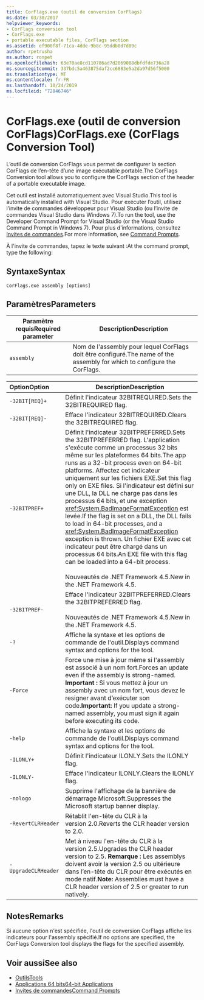 ```yaml
---
title: CorFlags.exe (outil de conversion CorFlags)
ms.date: 03/30/2017
helpviewer_keywords:
- CorFlags conversion tool
- CorFlags.exe
- portable executable files, CorFlags section
ms.assetid: ef900f8f-71ca-4dde-9b8c-95ddb0d7d89c
author: rpetrusha
ms.author: ronpet
ms.openlocfilehash: 63e70ae8cd110786ad7d2069088dbfdfde736a28
ms.sourcegitcommit: 337bdc5a463875daf2cc6883e5a2da97d56f5000
ms.translationtype: MT
ms.contentlocale: fr-FR
ms.lasthandoff: 10/24/2019
ms.locfileid: "72846746"
---
```

# <a name="corflagsexe-corflags-conversion-tool"></a><span data-ttu-id="b45e4-102">CorFlags.exe (outil de conversion CorFlags)</span><span class="sxs-lookup"><span data-stu-id="b45e4-102">CorFlags.exe (CorFlags Conversion Tool)</span></span>
<span data-ttu-id="b45e4-103">L’outil de conversion CorFlags vous permet de configurer la section CorFlags de l’en-tête d’une image exécutable portable.</span><span class="sxs-lookup"><span data-stu-id="b45e4-103">The CorFlags Conversion tool allows you to configure the CorFlags section of the header of a portable executable image.</span></span>  
  
 <span data-ttu-id="b45e4-104">Cet outil est installé automatiquement avec Visual Studio.</span><span class="sxs-lookup"><span data-stu-id="b45e4-104">This tool is automatically installed with Visual Studio.</span></span> <span data-ttu-id="b45e4-105">Pour exécuter l’outil, utilisez l’invite de commandes développeur pour Visual Studio (ou l’invite de commandes Visual Studio dans Windows 7).</span><span class="sxs-lookup"><span data-stu-id="b45e4-105">To run the tool, use the Developer Command Prompt for Visual Studio (or the Visual Studio Command Prompt in Windows 7).</span></span> <span data-ttu-id="b45e4-106">Pour plus d'informations, consultez [Invites de commandes](developer-command-prompt-for-vs.md).</span><span class="sxs-lookup"><span data-stu-id="b45e4-106">For more information, see [Command Prompts](developer-command-prompt-for-vs.md).</span></span>  
  
 <span data-ttu-id="b45e4-107">À l'invite de commandes, tapez le texte suivant :</span><span class="sxs-lookup"><span data-stu-id="b45e4-107">At the command prompt, type the following:</span></span>  
  
## <a name="syntax"></a><span data-ttu-id="b45e4-108">Syntaxe</span><span class="sxs-lookup"><span data-stu-id="b45e4-108">Syntax</span></span>  
  
```console  
CorFlags.exe assembly [options]  
```  
  
## <a name="parameters"></a><span data-ttu-id="b45e4-109">Paramètres</span><span class="sxs-lookup"><span data-stu-id="b45e4-109">Parameters</span></span>  
  
|<span data-ttu-id="b45e4-110">Paramètre requis</span><span class="sxs-lookup"><span data-stu-id="b45e4-110">Required parameter</span></span>|<span data-ttu-id="b45e4-111">Description</span><span class="sxs-lookup"><span data-stu-id="b45e4-111">Description</span></span>|  
|------------------------|-----------------|  
|`assembly`|<span data-ttu-id="b45e4-112">Nom de l'assembly pour lequel CorFlags doit être configuré.</span><span class="sxs-lookup"><span data-stu-id="b45e4-112">The name of the assembly for which to configure the CorFlags.</span></span>|  
  
|<span data-ttu-id="b45e4-113">Option</span><span class="sxs-lookup"><span data-stu-id="b45e4-113">Option</span></span>|<span data-ttu-id="b45e4-114">Description</span><span class="sxs-lookup"><span data-stu-id="b45e4-114">Description</span></span>|  
|:------------|-----------------|  
|`-32BIT[REQ]+`|<span data-ttu-id="b45e4-115">Définit l'indicateur 32BITREQUIRED.</span><span class="sxs-lookup"><span data-stu-id="b45e4-115">Sets the 32BITREQUIRED flag.</span></span>|  
|`-32BIT[REQ]-`|<span data-ttu-id="b45e4-116">Efface l'indicateur 32BITREQUIRED.</span><span class="sxs-lookup"><span data-stu-id="b45e4-116">Clears the 32BITREQUIRED flag.</span></span>|  
|`-32BITPREF+`|<span data-ttu-id="b45e4-117">Définit l'indicateur 32BITPREFERRED.</span><span class="sxs-lookup"><span data-stu-id="b45e4-117">Sets the 32BITPREFERRED flag.</span></span> <span data-ttu-id="b45e4-118">L'application s'exécute comme un processus 32 bits même sur les plateformes 64 bits.</span><span class="sxs-lookup"><span data-stu-id="b45e4-118">The app runs as a 32-bit process even on 64-bit platforms.</span></span> <span data-ttu-id="b45e4-119">Affectez cet indicateur uniquement sur les fichiers EXE.</span><span class="sxs-lookup"><span data-stu-id="b45e4-119">Set this flag only on EXE files.</span></span> <span data-ttu-id="b45e4-120">Si l'indicateur est défini sur une DLL, la DLL ne charge pas dans les processus 64 bits, et une exception <xref:System.BadImageFormatException> est levée.</span><span class="sxs-lookup"><span data-stu-id="b45e4-120">If the flag is set on a DLL, the DLL fails to load in 64-bit processes, and a <xref:System.BadImageFormatException> exception is thrown.</span></span> <span data-ttu-id="b45e4-121">Un fichier EXE avec cet indicateur peut être chargé dans un processus 64 bits.</span><span class="sxs-lookup"><span data-stu-id="b45e4-121">An EXE file with this flag can be loaded into a 64-bit process.</span></span><br /><br /> <span data-ttu-id="b45e4-122">Nouveautés de .NET Framework 4.5.</span><span class="sxs-lookup"><span data-stu-id="b45e4-122">New in the .NET Framework 4.5.</span></span>|  
|`-32BITPREF-`|<span data-ttu-id="b45e4-123">Efface l'indicateur 32BITPREFERRED.</span><span class="sxs-lookup"><span data-stu-id="b45e4-123">Clears the 32BITPREFERRED flag.</span></span><br /><br /> <span data-ttu-id="b45e4-124">Nouveautés de .NET Framework 4.5.</span><span class="sxs-lookup"><span data-stu-id="b45e4-124">New in the .NET Framework 4.5.</span></span>|  
|`-?`|<span data-ttu-id="b45e4-125">Affiche la syntaxe et les options de commande de l'outil.</span><span class="sxs-lookup"><span data-stu-id="b45e4-125">Displays command syntax and options for the tool.</span></span>|  
|`-Force`|<span data-ttu-id="b45e4-126">Force une mise à jour même si l'assembly est associé à un nom fort.</span><span class="sxs-lookup"><span data-stu-id="b45e4-126">Forces an update even if the assembly is strong-named.</span></span> <span data-ttu-id="b45e4-127">**Important :** Si vous mettez à jour un assembly avec un nom fort, vous devez le resigner avant d’exécuter son code.</span><span class="sxs-lookup"><span data-stu-id="b45e4-127">**Important:**  If you update a strong-named assembly, you must sign it again before executing its code.</span></span>|  
|`-help`|<span data-ttu-id="b45e4-128">Affiche la syntaxe et les options de commande de l'outil.</span><span class="sxs-lookup"><span data-stu-id="b45e4-128">Displays command syntax and options for the tool.</span></span>|  
|`-ILONLY+`|<span data-ttu-id="b45e4-129">Définit l'indicateur ILONLY.</span><span class="sxs-lookup"><span data-stu-id="b45e4-129">Sets the ILONLY flag.</span></span>|  
|`-ILONLY-`|<span data-ttu-id="b45e4-130">Efface l'indicateur ILONLY.</span><span class="sxs-lookup"><span data-stu-id="b45e4-130">Clears the ILONLY flag.</span></span>|  
|`-nologo`|<span data-ttu-id="b45e4-131">Supprime l'affichage de la bannière de démarrage Microsoft.</span><span class="sxs-lookup"><span data-stu-id="b45e4-131">Suppresses the Microsoft startup banner display.</span></span>|  
|`-RevertCLRHeader`|<span data-ttu-id="b45e4-132">Rétablit l'en-tête du CLR à la version 2.0.</span><span class="sxs-lookup"><span data-stu-id="b45e4-132">Reverts the CLR header version to 2.0.</span></span>|  
|`-UpgradeCLRHeader`|<span data-ttu-id="b45e4-133">Met à niveau l'en-tête du CLR à la version 2.5.</span><span class="sxs-lookup"><span data-stu-id="b45e4-133">Upgrades the CLR header version to 2.5.</span></span> <span data-ttu-id="b45e4-134">**Remarque :** Les assemblys doivent avoir la version 2.5 ou ultérieure dans l’en-tête du CLR pour être exécutés en mode natif.</span><span class="sxs-lookup"><span data-stu-id="b45e4-134">**Note:**  Assemblies must have a CLR header version of 2.5 or greater to run natively.</span></span>|  
  
## <a name="remarks"></a><span data-ttu-id="b45e4-135">Notes</span><span class="sxs-lookup"><span data-stu-id="b45e4-135">Remarks</span></span>  
 <span data-ttu-id="b45e4-136">Si aucune option n'est spécifiée, l'outil de conversion CorFlags affiche les indicateurs pour l'assembly spécifié.</span><span class="sxs-lookup"><span data-stu-id="b45e4-136">If no options are specified, the CorFlags Conversion tool displays the flags for the specified assembly.</span></span>  
  
## <a name="see-also"></a><span data-ttu-id="b45e4-137">Voir aussi</span><span class="sxs-lookup"><span data-stu-id="b45e4-137">See also</span></span>

- [<span data-ttu-id="b45e4-138">Outils</span><span class="sxs-lookup"><span data-stu-id="b45e4-138">Tools</span></span>](index.md)
- [<span data-ttu-id="b45e4-139">Applications 64 bits</span><span class="sxs-lookup"><span data-stu-id="b45e4-139">64-bit Applications</span></span>](../64-bit-apps.md)
- [<span data-ttu-id="b45e4-140">Invites de commandes</span><span class="sxs-lookup"><span data-stu-id="b45e4-140">Command Prompts</span></span>](developer-command-prompt-for-vs.md)
